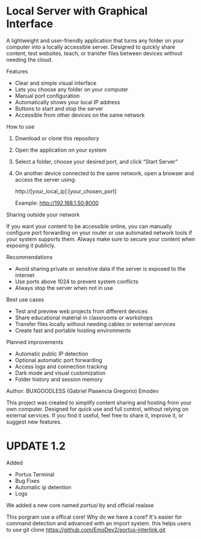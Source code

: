 # Local Server with Graphical Interface

A lightweight and user-friendly application that turns any folder on your computer into a locally accessible server. Designed to quickly share content, test websites, teach, or transfer files between devices without needing the cloud.

Features

- Clear and simple visual interface
- Lets you choose any folder on your computer
- Manual port configuration
- Automatically shows your local IP address
- Buttons to start and stop the server
- Accessible from other devices on the same network

How to use

1. Download or clone this repository

2. Open the application on your system

3. Select a folder, choose your desired port, and click “Start Server”

4. On another device connected to the same network, open a browser and access the server using:

   http://[your_local_ip]:[your_chosen_port]

   Example: http://192.168.1.50:8000

Sharing outside your network

If you want your content to be accessible online, you can manually configure port forwarding on your router or use automated network tools if your system supports them. Always make sure to secure your content when exposing it publicly.

Recommendations

- Avoid sharing private or sensitive data if the server is exposed to the internet
- Use ports above 1024 to prevent system conflicts
- Always stop the server when not in use

Best use cases

- Test and preview web projects from different devices
- Share educational material in classrooms or workshops
- Transfer files locally without needing cables or external services
- Create fast and portable hosting environments

Planned improvements

- Automatic public IP detection
- Optional automatic port forwarding
- Access logs and connection tracking
- Dark mode and visual customization
- Folder history and session memory

Author: BUXGOODLESS (Gabriel Plasencia Gregorio) Emodev

This project was created to simplify content sharing and hosting from your own computer. Designed for quick use and full control, without relying on external services. If you find it useful, feel free to share it, improve it, or suggest new features.

# UPDATE 1.2 
Added

- Portus Terminal
- Bug Fixes
- Automatic ip detention
- Logs

We added a new core named *portusi* by and official realase 

This porgram use a offical core! Why do we have a core? It's easier for command detection and advanced with an import system. this helps users to use
git clone https://github.com/EmoDev2/portus-interlink.git
```
